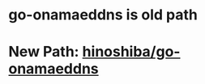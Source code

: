 go-onamaeddns is old path
===

# New Path: [hinoshiba/go-onamaeddns](https://github.com/hinoshiba/go-onamaeddns)
